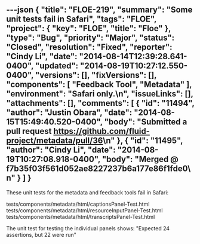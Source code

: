 ---json
{
  "title": "FLOE-219",
  "summary": "Some unit tests fail in Safari",
  "tags": "FLOE",
  "project": {
    "key": "FLOE",
    "title": "Floe"
  },
  "type": "Bug",
  "priority": "Major",
  "status": "Closed",
  "resolution": "Fixed",
  "reporter": "Cindy Li",
  "date": "2014-08-14T12:39:28.641-0400",
  "updated": "2014-08-19T10:27:12.550-0400",
  "versions": [],
  "fixVersions": [],
  "components": [
    "Feedback Tool",
    "Metadata"
  ],
  "environment": "Safari only.\n",
  "issueLinks": [],
  "attachments": [],
  "comments": [
    {
      "id": "11494",
      "author": "Justin Obara",
      "date": "2014-08-15T15:49:40.520-0400",
      "body": "Submitted a pull request <https://github.com/fluid-project/metadata/pull/36>\n"
    },
    {
      "id": "11495",
      "author": "Cindy Li",
      "date": "2014-08-19T10:27:08.918-0400",
      "body": "Merged @ f7b35f03f561d052ae8227237b6a177e86f1fde0\n"
    }
  ]
}
---
These unit tests for the metadata and feedback tools fail in Safari:

tests/components/metadata/html/captionsPanel-Test.html\
tests/components/metadata/html/resourceInputPanel-Test.html\
tests/components/metadata/html/transcriptsPanel-Test.html

The unit test for testing the individual panels shows: "Expected 24 assertions, but 22 were run"

        